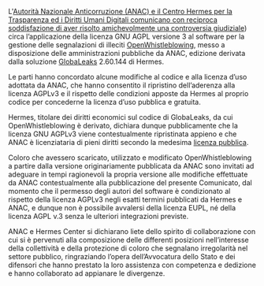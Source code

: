 L'[Autorità Nazionale Anticorruzione (ANAC) e il Centro Hermes per la Trasparenza ed i Diritti Umani Digitali comunicano con reciproca soddisfazione di aver risolto amichevolmente una controversia giudiziale](https://www.anticorruzione.it/-/whistleblowing-3#p0)) circa l’applicazione della licenza GNU AGPL versione 3 al software per la gestione delle segnalazioni di illeciti [OpenWhistleblowing](https://github.com/openwhistleblowing), messo a disposizione delle amministrazioni pubbliche da ANAC, edizione derivata dalla soluzione [GlobaLeaks](https://www.globaleaks.org/) 2.60.144 di Hermes.

Le parti hanno concordato alcune modifiche al codice e alla licenza d’uso adottata da ANAC, che hanno consentito il ripristino dell’aderenza alla licenza AGPLv3 e il rispetto delle condizioni apposte da Hermes al proprio codice per concederne la licenza d’uso pubblica e gratuita.

Hermes, titolare dei diritti economici sul codice di GlobaLeaks, da cui OpenWhistleblowing è derivato, dichiara dunque pubblicamente che la licenza GNU AGPLv3 viene contestualmente ripristinata appieno e che ANAC è licenziataria di pieni diritti secondo la medesima [licenza pubblica](https://github.com/globaleaks/globaleaks/LICENSE).

Coloro che avessero scaricato, utilizzato e modificato OpenWhistleblowing a partire dalla versione originariamente pubblicata da ANAC sono invitati ad adeguare in tempi ragionevoli la propria versione alle modifiche effettuate da ANAC contestualmente alla pubblicazione del presente Comunicato, dal momento che il permesso degli autori del software è condizionato al rispetto della licenza AGPLv3 negli esatti termini pubblicati da Hermes e ANAC, e dunque non è possibile avvalersi della licenza EUPL, né della licenza AGPL v.3 senza le ulteriori integrazioni previste.

ANAC e Hermes Center si dichiarano liete dello spirito di collaborazione con cui si è pervenuti alla composizione delle differenti posizioni nell’interesse della collettività e della protezione di coloro che segnalano irregolarità nel settore pubblico, ringraziando l’opera dell’Avvocatura dello Stato e dei difensori che hanno prestato la loro assistenza con competenza e dedizione e hanno collaborato ad appianare le divergenze.
